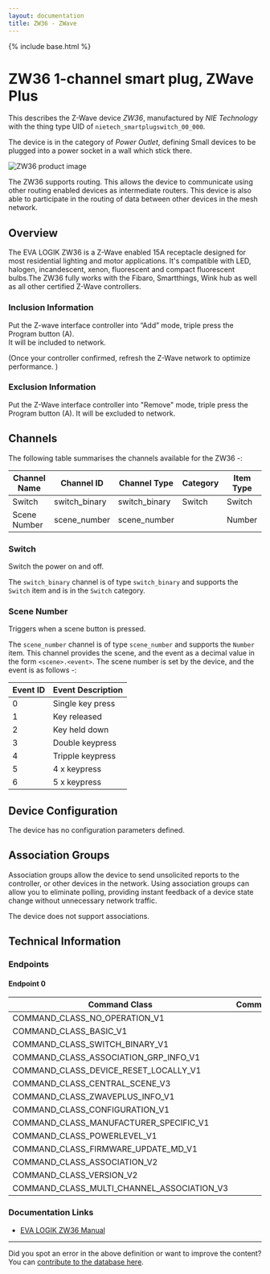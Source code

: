 ```yaml
---
layout: documentation
title: ZW36 - ZWave
---
```


{% include base.html %}

# ZW36 1-channel smart plug, ZWave Plus
This describes the Z-Wave device *ZW36*, manufactured by *NIE Technology* with the thing type UID of ```nietech_smartplugswitch_00_000```.

The device is in the category of *Power Outlet*, defining Small devices to be plugged into a power socket in a wall which stick there.

![ZW36 product image](https://www.cd-jackson.com/zwave_device_uploads/1193/1193_default.jpg)


The ZW36 supports routing. This allows the device to communicate using other routing enabled devices as intermediate routers.  This device is also able to participate in the routing of data between other devices in the mesh network.

## Overview

The EVA LOGIK ZW36 is a Z-Wave enabled 15A receptacle designed for most residential lighting and motor applications. It's compatible with LED, halogen, incandescent, xenon, fluorescent and compact fluorescent bulbs.The ZW36 fully works with the Fibaro, Smartthings, Wink hub as well as all other certified Z-Wave controllers.

### Inclusion Information

Put the Z-wave interface controller into “Add” mode, triple press the Program button (A).  
It will be included to network.

(Once your controller confirmed, refresh the Z-Wave network to optimize performance. )

### Exclusion Information

Put the Z-Wave interface controller into "Remove" mode, triple press the Program button (A). It will be excluded to network.

## Channels

The following table summarises the channels available for the ZW36 -:

| Channel Name | Channel ID | Channel Type | Category | Item Type |
|--------------|------------|--------------|----------|-----------|
| Switch | switch_binary | switch_binary | Switch | Switch | 
| Scene Number | scene_number | scene_number |  | Number | 

### Switch
Switch the power on and off.

The ```switch_binary``` channel is of type ```switch_binary``` and supports the ```Switch``` item and is in the ```Switch``` category.

### Scene Number
Triggers when a scene button is pressed.

The ```scene_number``` channel is of type ```scene_number``` and supports the ```Number``` item.
This channel provides the scene, and the event as a decimal value in the form ```<scene>.<event>```. The scene number is set by the device, and the event is as follows -:

| Event ID | Event Description  |
|----------|--------------------|
| 0        | Single key press   |
| 1        | Key released       |
| 2        | Key held down      |
| 3        | Double keypress    |
| 4        | Tripple keypress   |
| 5        | 4 x keypress       |
| 6        | 5 x keypress       |



## Device Configuration

The device has no configuration parameters defined.

## Association Groups

Association groups allow the device to send unsolicited reports to the controller, or other devices in the network. Using association groups can allow you to eliminate polling, providing instant feedback of a device state change without unnecessary network traffic.

The device does not support associations.
## Technical Information

### Endpoints

#### Endpoint 0

| Command Class | Comment |
|---------------|---------|
| COMMAND_CLASS_NO_OPERATION_V1| |
| COMMAND_CLASS_BASIC_V1| |
| COMMAND_CLASS_SWITCH_BINARY_V1| |
| COMMAND_CLASS_ASSOCIATION_GRP_INFO_V1| |
| COMMAND_CLASS_DEVICE_RESET_LOCALLY_V1| |
| COMMAND_CLASS_CENTRAL_SCENE_V3| |
| COMMAND_CLASS_ZWAVEPLUS_INFO_V1| |
| COMMAND_CLASS_CONFIGURATION_V1| |
| COMMAND_CLASS_MANUFACTURER_SPECIFIC_V1| |
| COMMAND_CLASS_POWERLEVEL_V1| |
| COMMAND_CLASS_FIRMWARE_UPDATE_MD_V1| |
| COMMAND_CLASS_ASSOCIATION_V2| |
| COMMAND_CLASS_VERSION_V2| |
| COMMAND_CLASS_MULTI_CHANNEL_ASSOCIATION_V3| |

### Documentation Links

* [EVA LOGIK ZW36 Manual](https://www.cd-jackson.com/zwave_device_uploads/1193/ZW36manual170412.pdf)

---

Did you spot an error in the above definition or want to improve the content?
You can [contribute to the database here](http://www.cd-jackson.com/index.php/zwave/zwave-device-database/zwave-device-list/devicesummary/1193).
